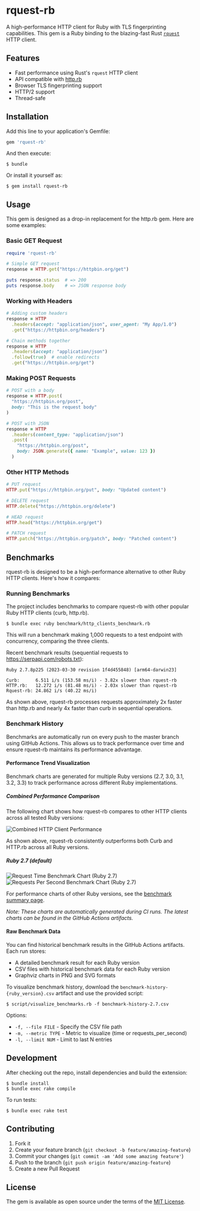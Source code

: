 # rquest-rb

A high-performance HTTP client for Ruby with TLS fingerprinting capabilities. This gem is a Ruby binding to the blazing-fast Rust [`rquest`](https://github.com/0x676e67/rquest) HTTP client.

## Features

- Fast performance using Rust's `rquest` HTTP client
- API compatible with [http.rb](https://github.com/httprb/http)
- Browser TLS fingerprinting support
- HTTP/2 support
- Thread-safe

## Installation

Add this line to your application's Gemfile:

```ruby
gem 'rquest-rb'
```

And then execute:

```
$ bundle
```

Or install it yourself as:

```
$ gem install rquest-rb
```

## Usage

This gem is designed as a drop-in replacement for the http.rb gem. Here are some examples:

### Basic GET Request

```ruby
require 'rquest-rb'

# Simple GET request
response = HTTP.get("https://httpbin.org/get")

puts response.status  # => 200
puts response.body    # => JSON response body
```

### Working with Headers

```ruby
# Adding custom headers
response = HTTP
  .headers(accept: "application/json", user_agent: "My App/1.0")
  .get("https://httpbin.org/headers")

# Chain methods together
response = HTTP
  .headers(accept: "application/json")
  .follow(true)  # enable redirects
  .get("https://httpbin.org/get")
```

### Making POST Requests

```ruby
# POST with a body
response = HTTP.post(
  "https://httpbin.org/post",
  body: "This is the request body"
)

# POST with JSON
response = HTTP
  .headers(content_type: "application/json")
  .post(
    "https://httpbin.org/post",
    body: JSON.generate({ name: "Example", value: 123 })
  )
```

### Other HTTP Methods

```ruby
# PUT request
HTTP.put("https://httpbin.org/put", body: "Updated content")

# DELETE request
HTTP.delete("https://httpbin.org/delete")

# HEAD request
HTTP.head("https://httpbin.org/get")

# PATCH request
HTTP.patch("https://httpbin.org/patch", body: "Patched content")
```

## Benchmarks

rquest-rb is designed to be a high-performance alternative to other Ruby HTTP clients. Here's how it compares:

### Running Benchmarks

The project includes benchmarks to compare rquest-rb with other popular Ruby HTTP clients (curb, http.rb).

```
$ bundle exec ruby benchmark/http_clients_benchmark.rb
```

This will run a benchmark making 1,000 requests to a test endpoint with concurrency, comparing the three clients.

Recent benchmark results (sequential requests to https://serpapi.com/robots.txt):
```
Ruby 2.7.8p225 (2023-03-30 revision 1f4d455848) [arm64-darwin23]

Curb:      6.511 i/s (153.58 ms/i) - 3.82x slower than rquest-rb
HTTP.rb:   12.272 i/s (81.48 ms/i) - 2.03x slower than rquest-rb
Rquest-rb: 24.862 i/s (40.22 ms/i)
```

As shown above, rquest-rb processes requests approximately 2x faster than http.rb and nearly 4x faster than curb in sequential operations.

### Benchmark History

Benchmarks are automatically run on every push to the master branch using GitHub Actions. This allows us to track performance over time and ensure rquest-rb maintains its performance advantage.

#### Performance Trend Visualization

Benchmark charts are generated for multiple Ruby versions (2.7, 3.0, 3.1, 3.2, 3.3) to track performance across different Ruby implementations.

##### Combined Performance Comparison
The following chart shows how rquest-rb compares to other HTTP clients across all tested Ruby versions:

![Combined HTTP Client Performance](https://github.com/0x676e67/rquest-rb/raw/main/docs/assets/combined_time_chart.png)

As shown above, rquest-rb consistently outperforms both Curb and HTTP.rb across all Ruby versions.

##### Ruby 2.7 (default)
![Request Time Benchmark Chart (Ruby 2.7)](https://github.com/0x676e67/rquest-rb/raw/main/docs/assets/time_chart-2.7.png)
![Requests Per Second Benchmark Chart (Ruby 2.7)](https://github.com/0x676e67/rquest-rb/raw/main/docs/assets/rps_chart-2.7.png)

For performance charts of other Ruby versions, see the [benchmark summary page](https://github.com/0x676e67/rquest-rb/blob/main/docs/assets/benchmark_summary.md).

*Note: These charts are automatically generated during CI runs. The latest charts can be found in the GitHub Actions artifacts.*

#### Raw Benchmark Data

You can find historical benchmark results in the GitHub Actions artifacts. Each run stores:
- A detailed benchmark result for each Ruby version
- CSV files with historical benchmark data for each Ruby version
- Graphviz charts in PNG and SVG formats

To visualize benchmark history, download the `benchmark-history-{ruby_version}.csv` artifact and use the provided script:

```
$ script/visualize_benchmarks.rb -f benchmark-history-2.7.csv
```

Options:
- `-f, --file FILE` - Specify the CSV file path
- `-m, --metric TYPE` - Metric to visualize (time or requests_per_second)
- `-l, --limit NUM` - Limit to last N entries

## Development

After checking out the repo, install dependencies and build the extension:

```
$ bundle install
$ bundle exec rake compile
```

To run tests:

```
$ bundle exec rake test
```

## Contributing

1. Fork it
2. Create your feature branch (`git checkout -b feature/amazing-feature`)
3. Commit your changes (`git commit -am 'Add some amazing feature'`)
4. Push to the branch (`git push origin feature/amazing-feature`)
5. Create a new Pull Request

## License

The gem is available as open source under the terms of the [MIT License](https://opensource.org/licenses/MIT). 